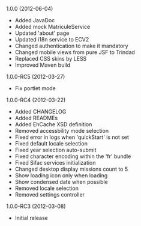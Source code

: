 1.0.0 (2012-06-04)

  * Added JavaDoc
  * Added mock MatriculeService
  * Updated 'about' page
  * Updated i18n service to ECV2
  * Changed authentication to make it mandatory 
  * Changed mobile views from pure JSF to Trindad
  * Replaced CSS skins by LESS
  * Improved Maven build


1.0.0-RC5 (2012-03-27)

  * Fix portlet mode


1.0.0-RC4 (2012-03-22)

  * Added CHANGELOG
  * Added READMEs
  * Added EhCache XSD definition
  * Removed accessbility mode selection
  * Fixed error in logs when 'quickStart' is not set 
  * Fixed default locale selection
  * Fixed year selection auto-submit
  * Fixed character encoding within the 'fr' bundle
  * Fixed Sifac services initialization
  * Changed desktop display missions count to 5
  * Show loading icon only when loading
  * Show condensed date when possible
  * Removed locale selection
  * Removed settings controller


1.0.0-RC3 (2012-03-08)

  * Initial release
